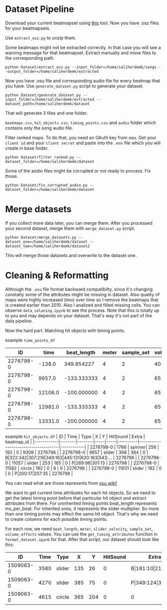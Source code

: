 # Dataset Pipeline

Download your current beatmapset using [this](https://github.com/saliherdemk/osu-lazer-backup) tool. Now you have .osz files for your beatmapsets.

Use `extract_osz.py` to unzip them.

Some beatmaps might not be extracted correctly. In that case you will see a warning message for that beatmapset. Extract manually and move files to the corresponding path.

```
python Dataset/extract_osz.py --input_folder=/home/saliherdemk/songs --output_folder=/home/saliherdemk/extracted
```

Now you have .osu file and corresponding audio file for every beatmap that you have. Use `generate_dataset.py` script to generate your dataset.


```
python Dataset/generate_dataset.py --input_folder=/home/saliherdemk/extracted --dataset_path=/home/saliherdemk/dataset
```

That will generate 3 files and one folder.

`beatmaps.csv`, `hit_objects.csv`, `timing_points.csv` and `audio` folder which contains only the song audio file.

Filter ranked maps. To do that, you need an OAuth key from osu. Get your `client id` and your `client secret` and paste into the `.env` file which you will create in base folder. 

```
python Dataset/filter_ranked.py --dataset_folder=/home/saliherdemk/dataset
```

Some of the audio files might be corrupted or not ready to process. Fix those.

```
python Dataset/fix_corrupted_audio.py --dataset_folder=/home/saliherdemk/dataset
```

# Merge datasets
If you collect more data later, you can merge them. After you processed your second dataset, merge them with `merge_dataset.py` script.

```
python Dataset/merge_datasets.py --dataset_one=/home/saliherdemk/dataset --dataset_two=/home/saliherdemk/dataset2
```

This will merge those datasets and overwrite to the dataset one.

# Cleaning & Reformatting

Although the `.osu` file format backward compatibilty, since it's changing constatly some of the attributes might be missing in dataset. Also quality of maps were highly increased (imo) over time so I remove the beatmaps that is created earlier than 2010. Also I analized and filled missing cells. You can observe `data_celaning.ipynb` to see the process. Note that this is totally up to you and may depends on your dataset. That's way it's not part of the data pipeline.


Now the hard part. Matching hit objects with timing points. 

example `time_points_df`

| ID         | time   | beat_length | meter        | sample_set | volume | uninherited | effects | beatmap_id |
|------------|--------|-------------|--------------|------------|--------|-------------|---------|------------|
| 2276798-0  | -138.0 | 349.854227  | 4            | 2          | 40     | 1.0         | 0.0     | 2276798    |
| 2276798-0  | 9657.0 | -133.333333 | 4            | 2          | 65     | 0.0         | 0.0     | 2276798    |
| 2276798-0  | 12106.0| -100.000000 | 4            | 2          | 65     | 0.0         | 0.0     | 2276798    |
| 2276798-0  | 12981.0| -133.333333 | 4            | 2          | 65     | 0.0         | 0.0     | 2276798    |
| 2276798-0  | 13331.0| -200.000000 | 4            | 2          | 65     | 0.0         | 0.0     | 2276798    |

example `hit_objects.df`
| ID         | Time   | Type   | X   | Y   | HitSound | Extra                                | beatmap_id |
|------------|--------|--------|-----|-----|----------|--------------------------------------|------------|
| 2276798-0  | 1786   | spinner| 256 | 192 | 0        | 9308                                 | 2276798    |
| 2276798-0  | 9657   | slider | 368 | 384 | 0        | B\|322:342\|307:219\|349:162\|445:131\|620:183\|543:... | 2276798    |
| 2276798-0  | 11057  | slider | 253 | 165 | 0        | P\|269:98\|301:13                       | 2276798    |
| 2276798-0  | 11582  | circle | 192 | 0   | 8        | 0                                    | 2276798    |
| 2276798-0  | 11931  | slider | 192 | 0   | 0        | P\|200:17\|207:35                       | 2276798    |


You can read what are those represents from [osu wiki!](https://osu.ppy.sh/wiki/en/Client/File_formats/osu_%28file_format%29)

We want to get current time attributes for each hit objects. So we need to get the latest timing point before that particular hit object and extract attributes from there. For uninherited timing points beat_length represents ms_per_beat. For inherited ones, it represents the slider multiplier. So more than one timing points may effect the same hit object. That's why we need to create columns for each possible timing points.

For each row, we need `beat_length`, `meter`, `slider_velocity`, `sample_set`, `volume`, `effects`
values. You can use the `get_timing_attributes` function in `format_dataset.ipynb` for that. After that script, our dataset should look like this:

| ID         | Time | Type   | X   | Y   | HitSound | Extra                   | beatmap_id | beat_length | meter | slider_velocity | sample_set | volume | effects |
|-----------|------|--------|-----|-----|----------|-------------------------|------------|------------|-------|----------------|------------|--------|---------|
| 1509063-0 | 3580 | slider | 135 | 26  | 0        | B\|181:10\|217:45\|...      | 1509063    | 344.827586 | 4.0   | -142.000000    | 1.0        | 60.0   | 0.0     |
| 1509063-0 | 4270 | slider | 385 | 75  | 0        | P\|349:124\|353:174        | 1509063    | 344.827586 | 4.0   | -108.695652    | 3.0        | 60.0   | 0.0     |
| 1509063-0 | 4615 | circle | 365 | 204 | 0        | 0                       | 1509063    | 344.827586 | 4.0   | -108.695652    | 3.0        | 60.0   | 0.0     |

